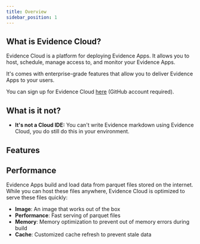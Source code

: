 ```yaml
---
title: Overview
sidebar_position: 1
---
```


## What is Evidence Cloud?

Evidence Cloud is a platform for deploying Evidence Apps. It allows you to host, schedule, manage access to, and monitor your Evidence Apps.

It's comes with enterprise-grade features that allow you to deliver Evidence Apps to your users.

<CloudOverview/>


You can sign up for Evidence Cloud [here](https://evidence.app) (GitHub account required).

## What is it not?

- **It's not a Cloud IDE:** You can't write Evidence markdown using Evidence Cloud, you do still do this in your environment.

## Features

<FeatureCard title="Authentication" description="Secure access to your Evidence Apps using SSO or email/password." />
<FeatureCard title="Multiple Apps" description="Publish multiple Evidence Apps under a single organization." />
<FeatureCard title="User Management" description="Manage who can access your Evidence Apps. Configure access per App." />
<FeatureCard title="Custom Domain" description="Choose a unique App domain on Evidence Cloud, or you bring your own." />
<FeatureCard title="Builder" description="Schedule data refresh, build on push, and manually trigger builds." />
<FeatureCard title="Logging" description="View build logs to debug issues." />
<FeatureCard title="Teams" description="Collaborate with your team to publish Evidence Apps." />

## Performance

Evidence Apps build and load data from parquet files stored on the internet. While you can host these files anywhere, Evidence Cloud is optimized to serve these files quickly:

- **Image**: An image that works out of the box
- **Performance**: Fast serving of parquet files
- **Memory**: Memory optimization to prevent out of memory errors during build
- **Cache**: Customized cache refresh to prevent stale data